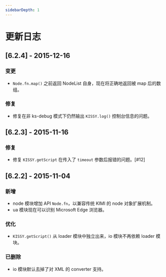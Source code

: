 ```yaml
---
sidebarDepth: 1
---
```

# 更新日志

## [6.2.4] - 2015-12-16

### 变更

* `Node.fn.map()` 之前返回 NodeList 自身，现在将正确地返回被 map 后的数组。

### 修复

* 修复在非 ks-debug 模式下仍然输出 `KISSY.log()` 控制台信息的问题。

## [6.2.3] - 2015-11-16

### 修复

* 修复 `KISSY.getScript` 在传入了 `timeout` 参数后报错的问题。[#12]

## [6.2.2] - 2015-11-04

### 新增

* node 模块增加 API `Node.fn`，以兼容传统 KIMI 的 node 对象扩展机制。 
* ua 模块现在可以识别 Microsoft Edge 浏览器。

### 优化

* `KISSY.getScript()` 从 loader 模块中独立出来，io 模块不再依赖 loader 模块。

### 已删除

* io 模块默认去掉了对 XML 的 converter 支持。
